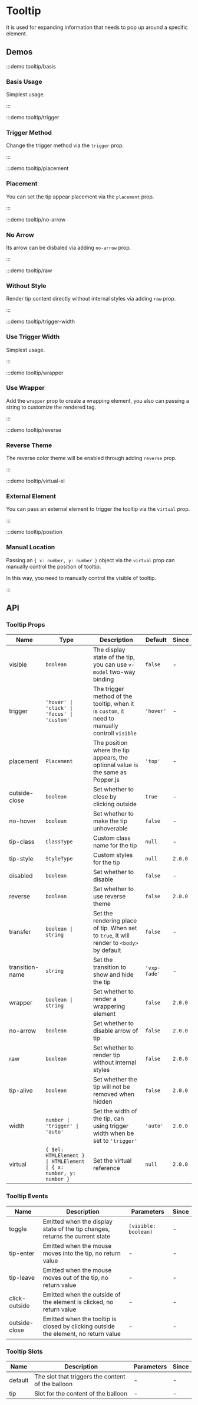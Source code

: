 # Tooltip

It is used for expanding information that needs to pop up around a specific element.

## Demos

:::demo tooltip/basis

### Basis Usage

Simplest usage.

:::

:::demo tooltip/trigger

### Trigger Method

Change the trigger method via the `trigger` prop.

:::

:::demo tooltip/placement

### Placement

You can set the tip appear placement via the `placement` prop.

:::

:::demo tooltip/no-arrow

### No Arrow

Its arrow can be disbaled via adding `no-arrow` prop.

:::

:::demo tooltip/raw

### Without Style

Render tip content directly without internal styles via adding `raw` prop.

:::

:::demo tooltip/trigger-width

### Use Trigger Width

Simplest usage.

:::

:::demo tooltip/wrapper

### Use Wrapper

Add the `wrapper` prop to create a wrapping element, you also can passing a string to customize the rendered tag.

:::

:::demo tooltip/reverse

### Reverse Theme

The reverse color theme will be enabled through adding `reverse` prop.

:::

:::demo tooltip/virtual-el

### External Element

You can pass an external element to trigger the tooltip via the `virtual` prop.

:::

:::demo tooltip/position

### Manual Location

Passing an `{ x: number, y: number }` object via the `virtual` prop can manually control the position of tooltip.

In this way, you need to manually control the visible of tooltip.

:::

## API

### Tooltip Props

| Name            | Type                                                              | Description                                                                                    | Default      | Since   |
| --------------- | ----------------------------------------------------------------- | ---------------------------------------------------------------------------------------------- | ------------ | ------- |
| visible         | `boolean`                                                         | The display state of the tip, you can use `v-model` two-way binding                            | `false`      | -       |
| trigger         | `'hover' \| 'click' \| 'focus' \| 'custom'`                       | The trigger method of the tooltip, when it is `custom`, it need to manually controll `visible` | `'hover'`    | -       |
| placement       | `Placement`                                                       | The position where the tip appears, the optional value is the same as Popper.js                | `'top'`      | -       |
| outside-close   | `boolean`                                                         | Set whether to close by clicking outside                                                       | `true`       | -       |
| no-hover        | `boolean`                                                         | Set whether to make the tip unhoverable                                                        | `false`      | -       |
| tip-class       | `ClassType`                                                       | Custom class name for the tip                                                                  | `null`       | -       |
| tip-style       | `StyleType`                                                       | Custom styles for the tip                                                                      | `null`       | `2.0.0` |
| disabled        | `boolean`                                                         | Set whether to disable                                                                         | `false`      | -       |
| reverse         | `boolean`                                                         | Set whether to use reverse theme                                                               | `false`      | `2.0.0` |
| transfer        | `boolean \| string`                                               | Set the rendering place of tip. When set to `true`, it will render to `<body>` by default      | `false`      | -       |
| transition-name | `string`                                                          | Set the transition to show and hide the tip                                                    | `'vxp-fade'` | -       |
| wrapper         | `boolean \| string`                                               | Set whether to render a wrappering element                                                     | `false`      | `2.0.0` |
| no-arrow        | `boolean`                                                         | Set whether to disable arrow of tip                                                            | `false`      | `2.0.0` |
| raw             | `boolean`                                                         | Set whether to render tip without internal styles                                              | `false`      | `2.0.0` |
| tip-alive       | `boolean`                                                         | Set whether the tip will not be removed when hidden                                            | `false`      | `2.0.0` |
| width           | `number \| 'trigger' \| 'auto'`                                   | Set the width of the tip, can using trigger width when be set to `'trigger'`                   | `'auto'`     | `2.0.0` |
| virtual         | `{ $el: HTMLElement } \| HTMLElement \| { x: number, y: number }` | Set the virtual reference                                                                      | `null`       | `2.0.0` |

### Tooltip Events

| Name          | Description                                                                         | Parameters           | Since |
| ------------- | ----------------------------------------------------------------------------------- | -------------------- | ----- |
| toggle        | Emitted when the display state of the tip changes, returns the current state        | `(visible: boolean)` | -     |
| tip-enter     | Emitted when the mouse moves into the tip, no return value                          | -                    | -     |
| tip-leave     | Emitted when the mouse moves out of the tip, no return value                        | -                    | -     |
| click-outside | Emitted when the outside of the element is clicked, no return value                 | -                    | -     |
| outside-close | Emitted when the tooltip is closed by clicking outside the element, no return value | -                    | -     |

### Tooltip Slots

| Name    | Description                                       | Parameters | Since |
| ------- | ------------------------------------------------- | ---------- | ----- |
| default | The slot that triggers the content of the balloon | -          | -     |
| tip     | Slot for the content of the balloon               | -          | -     |
